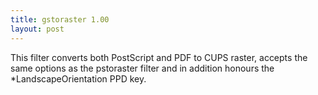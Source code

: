 ```yaml
---
title: gstoraster 1.00
layout: post
---
```


This filter converts both PostScript and PDF to CUPS raster, accepts the same options as the pstoraster filter and in addition honours the *LandscapeOrientation PPD key.
